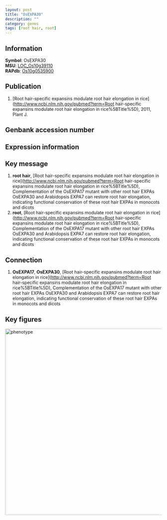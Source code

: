 ```yaml
---
layout: post
title: "OsEXPA30"
description: ""
category: genes
tags: [root hair, root]
---
```


## Information
__Symbol__: OsEXPA30  
__MSU__: [LOC_Os10g39110](http://rice.plantbiology.msu.edu/cgi-bin/ORF_infopage.cgi?orf=LOC_Os10g39110)  
__RAPdb__: [Os10g0535900](http://rapdb.dna.affrc.go.jp/viewer/gbrowse_details/irgsp1?name=Os10g0535900)  

## Publication
1. [Root hair-specific expansins modulate root hair elongation in rice](http://www.ncbi.nlm.nih.gov/pubmed?term=Root hair-specific expansins modulate root hair elongation in rice%5BTitle%5D), 2011, Plant J.

## Genbank accession number

## Expression information

## Key message
1. __root hair__, [Root hair-specific expansins modulate root hair elongation in rice](http://www.ncbi.nlm.nih.gov/pubmed?term=Root hair-specific expansins modulate root hair elongation in rice%5BTitle%5D),  Complementation of the OsEXPA17 mutant with other root hair EXPAs OsEXPA30 and Arabidopsis EXPA7 can restore root hair elongation, indicating functional conservation of these root hair EXPAs in monocots and dicots
2. __root__, [Root hair-specific expansins modulate root hair elongation in rice](http://www.ncbi.nlm.nih.gov/pubmed?term=Root hair-specific expansins modulate root hair elongation in rice%5BTitle%5D),  Complementation of the OsEXPA17 mutant with other root hair EXPAs OsEXPA30 and Arabidopsis EXPA7 can restore root hair elongation, indicating functional conservation of these root hair EXPAs in monocots and dicots

## Connection
1. __OsEXPA17__, __OsEXPA30__, [Root hair-specific expansins modulate root hair elongation in rice](http://www.ncbi.nlm.nih.gov/pubmed?term=Root hair-specific expansins modulate root hair elongation in rice%5BTitle%5D),  Complementation of the OsEXPA17 mutant with other root hair EXPAs OsEXPA30 and Arabidopsis EXPA7 can restore root hair elongation, indicating functional conservation of these root hair EXPAs in monocots and dicots

## Key figures
<img src="http://ricencode.github.io/images/OsEXPA30.pheno.png" alt="phenotype"  style="width: 600px;"/>



